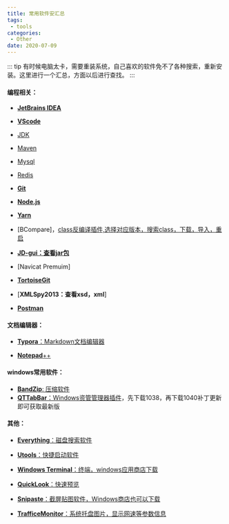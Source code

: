 ```yaml
---
title: 常用软件安汇总
tags:
 - tools
categories: 
 - Other
date: 2020-07-09
---
```


::: tip
有时候电脑太卡，需要重装系统，自己喜欢的软件免不了各种搜索，重新安装。这里进行一个汇总，方面以后进行查找。
:::

<!-- more -->

#### 编程相关：

* [**JetBrains IDEA**](https://www.jetbrains.com/products.html#type=ide)

* [**VScode**](https://code.visualstudio.com/)
* [JDK](http://www.oracle.com/technetwork/java/javase/downloads/index.html)
* [Maven](http://maven.apache.org/download.cgi)
* [Mysql](https://dev.mysql.com/downloads/installer/)
* [Redis](https://github.com/tporadowski/redis/releases)
* [**Git**](https://git-scm.com/)
* [**Node.js**](https://nodejs.org/zh-cn/download/)
* [**Yarn**](https://yarn.bootcss.com/docs/install/#windows-stable)
* [BCompare]，[class反编译插件,选择对应版本，搜索class，下载，导入，重启](http://www.scootersoftware.com/download.php?zz=moreformats)
* [**JD-gui：查看jar包**](https://github.com/java-decompiler/jd-gui/releases)
* [Navicat Premuim]
* [**TortoiseGit**](https://tortoisegit.org/download/)
* [**XMLSpy2013：查看xsd，xml**]
* [**Postman**](https://www.postman.com/downloads/)

#### 文档编辑器：

* [**Typora**：Markdown文档编辑器](https://www.typora.io/)

* [**Notepad**++](https://notepad-plus-plus.org/downloads/)

#### windows常用软件：

* [**BandZip**: 压缩软件](http://www.bandisoft.com/)
* [**QTTabBar**：Windows资管管理器插件](http://qttabbar.wikidot.com/)，先下载1038，再下载1040补丁更新即可获取最新版

#### 其他：

* [**Everything**：磁盘搜索软件](https://www.voidtools.com/zh-cn/)

* [**Utools**：快捷启动软件](https://www.u.tools/)

* [**Windows Terminal**：终端，windows应用商店下载]()

* [**QuickLook**：快速预览](https://github.com/QL-Win/QuickLook/releases)

* [**Snipaste**：截屏贴图软件，Windows商店也可以下载](https://www.snipaste.com/)

* [**TrafficeMonitor**：系统托盘图片，显示网速等参数信息]()

